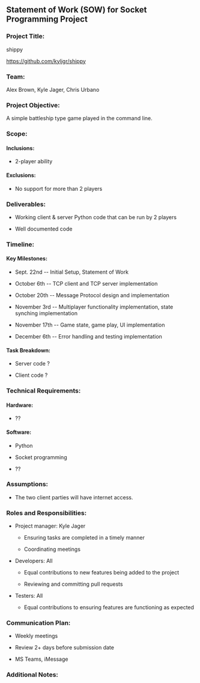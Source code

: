 Statement of Work (SOW) for Socket Programming Project
------------------------------------------------------

### Project Title:

shippy

<https://github.com/kyljgr/shippy>

### Team:

Alex Brown, Kyle Jager, Chris Urbano

### Project Objective:

[comment]: # ([Briefly describe the goal of the project. What problem are you trying to solve or what functionality are you aiming to achieve?])

A simple battleship type game played in the command line. 

### Scope:

#### Inclusions:

[comment]: # ([List the specific tasks, features, or components that will be included in the project.])

-   2-player ability 

#### Exclusions:

[comment]: # ([List any tasks, features, or components that will not be included in the project.])

-   No support for more than 2 players

### Deliverables:

[comment]: # ([List the expected outputs or deliverables from the project, such as a working Python script, documentation, or presentations.])

-   Working client & server Python code that can be run by 2 players

-   Well documented code

### Timeline:

#### Key Milestones:

[comment]: # ([Outline the major milestones or checkpoints throughout the project, with estimated completion dates.])

-   Sept. 22nd -- Initial Setup, Statement of Work

-   October 6th -- TCP client and TCP server implementation

-   October 20th -- Message Protocol design and implementation

-   November 3rd -- Multiplayer functionality implementation, state synching implementation

-   November 17th -- Game state, game play, UI implementation

-   December 6th -- Error handling and testing implementation

#### Task Breakdown:

-   Server code ?

-   Client code ?

### Technical Requirements:

#### Hardware:

[comment]: # ([Specify any hardware requirements, such as servers, networking equipment, or specific devices.])

-   ??

#### Software:

[comment]: # "([List the necessary software tools, programming languages (Python), libraries (socket, threading, etc.), and operating systems.])"

-   Python 

-   Socket programming

-   ??

### Assumptions:

[comment]: # ([State any assumptions that are being made about the project, such as network connectivity or availability of resources.])

-   The two client parties will have internet access.

### Roles and Responsibilities:

[comment]: # ([Define the roles of team members, including project manager, developers, testers, etc., and their responsibilities.])

-   Project manager: Kyle Jager

    -   Ensuring tasks are completed in a timely manner

    -   Coordinating meetings

-   Developers: All

    -   Equal contributions to new features being added to the project
 
    -   Reviewing and committing pull requests

-   Testers: All

    -   Equal contributions to ensuring features are functioning as expected

### Communication Plan:

[comment]: # ([Outline the communication channels and frequency for project updates, meetings, and decision-making.])

-   Weekly meetings

-   Review 2+ days before submission date

-   MS Teams, iMessage

### Additional Notes:

[comment]: # ([Include any other relevant information or considerations that are specific to your project.])

